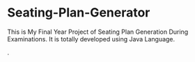 # Seating-Plan-Generator

This is My Final Year Project of Seating Plan Generation During Examinations. It is totally developed using Java Language.






























.






































